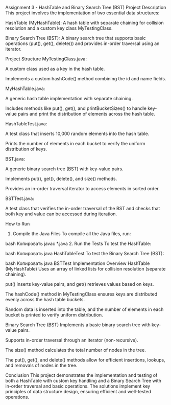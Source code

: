 Assignment 3 - HashTable and Binary Search Tree (BST)
Project Description
This project involves the implementation of two essential data structures:

HashTable (MyHashTable): A hash table with separate chaining for collision resolution and a custom key class MyTestingClass.

Binary Search Tree (BST): A binary search tree that supports basic operations (put(), get(), delete()) and provides in-order traversal using an iterator.

Project Structure
MyTestingClass.java:

A custom class used as a key in the hash table.

Implements a custom hashCode() method combining the id and name fields.

MyHashTable.java:

A generic hash table implementation with separate chaining.

Includes methods like put(), get(), and printBucketSizes() to handle key-value pairs and print the distribution of elements across the hash table.

HashTableTest.java:

A test class that inserts 10,000 random elements into the hash table.

Prints the number of elements in each bucket to verify the uniform distribution of keys.

BST.java:

A generic binary search tree (BST) with key-value pairs.

Implements put(), get(), delete(), and size() methods.

Provides an in-order traversal iterator to access elements in sorted order.

BSTTest.java:

A test class that verifies the in-order traversal of the BST and checks that both key and value can be accessed during iteration.

How to Run
1. Compile the Java Files
To compile all the Java files, run:

bash
Копировать
javac *.java
2. Run the Tests
To test the HashTable:

bash
Копировать
java HashTableTest
To test the Binary Search Tree (BST):

bash
Копировать
java BSTTest
Implementation Overview
HashTable (MyHashTable)
Uses an array of linked lists for collision resolution (separate chaining).

put() inserts key-value pairs, and get() retrieves values based on keys.

The hashCode() method in MyTestingClass ensures keys are distributed evenly across the hash table buckets.

Random data is inserted into the table, and the number of elements in each bucket is printed to verify uniform distribution.

Binary Search Tree (BST)
Implements a basic binary search tree with key-value pairs.

Supports in-order traversal through an iterator (non-recursive).

The size() method calculates the total number of nodes in the tree.

The put(), get(), and delete() methods allow for efficient insertions, lookups, and removals of nodes in the tree.

Conclusion
This project demonstrates the implementation and testing of both a HashTable with custom key handling and a Binary Search Tree with in-order traversal 
and basic operations. The solutions implement key principles of data structure design, ensuring efficient and well-tested operations.

